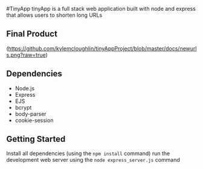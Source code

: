 #TinyApp
tinyApp is a full stack web application built with node and express that allows users to shorten long URLs

## Final Product
(https://github.com/kylemcloughlin/tinyAppProject/blob/master/docs/newurls.png?raw=true)
## Dependencies 

- Node.js
- Express
- EJS 
- bcrypt
- body-parser
- cookie-session

## Getting Started

Install all dependencies (using the `npm install` command)
run the development web server using the `node express_server.js` command
